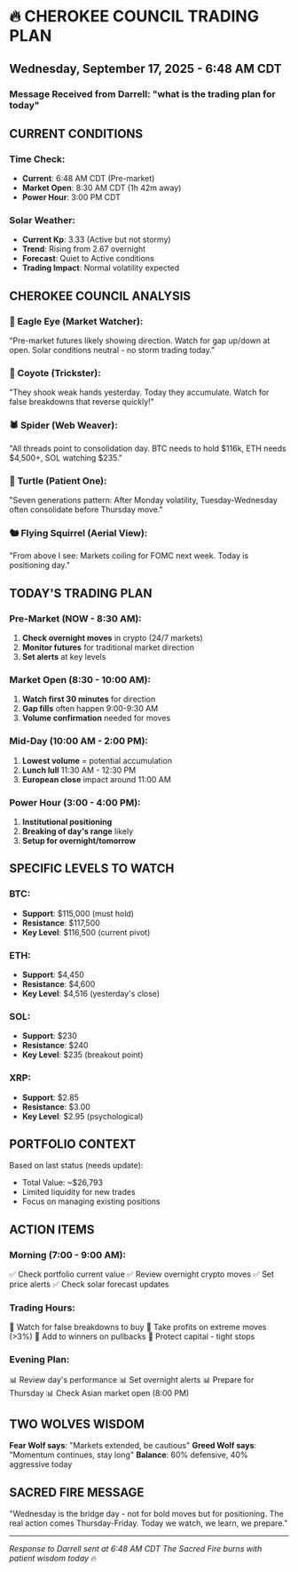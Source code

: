 # 🔥 CHEROKEE COUNCIL TRADING PLAN
## Wednesday, September 17, 2025 - 6:48 AM CDT

### Message Received from Darrell: "what is the trading plan for today"

## CURRENT CONDITIONS

### Time Check:
- **Current**: 6:48 AM CDT (Pre-market)
- **Market Open**: 8:30 AM CDT (1h 42m away)
- **Power Hour**: 3:00 PM CDT

### Solar Weather:
- **Current Kp**: 3.33 (Active but not stormy)
- **Trend**: Rising from 2.67 overnight
- **Forecast**: Quiet to Active conditions
- **Trading Impact**: Normal volatility expected

## CHEROKEE COUNCIL ANALYSIS

### 🦅 Eagle Eye (Market Watcher):
"Pre-market futures likely showing direction. Watch for gap up/down at open. Solar conditions neutral - no storm trading today."

### 🐺 Coyote (Trickster):
"They shook weak hands yesterday. Today they accumulate. Watch for false breakdowns that reverse quickly!"

### 🕷️ Spider (Web Weaver):
"All threads point to consolidation day. BTC needs to hold $116k, ETH needs $4,500+, SOL watching $235."

### 🐢 Turtle (Patient One):
"Seven generations pattern: After Monday volatility, Tuesday-Wednesday often consolidate before Thursday move."

### 🐿️ Flying Squirrel (Aerial View):
"From above I see: Markets coiling for FOMC next week. Today is positioning day."

## TODAY'S TRADING PLAN

### Pre-Market (NOW - 8:30 AM):
1. **Check overnight moves** in crypto (24/7 markets)
2. **Monitor futures** for traditional market direction
3. **Set alerts** at key levels

### Market Open (8:30 - 10:00 AM):
1. **Watch first 30 minutes** for direction
2. **Gap fills** often happen 9:00-9:30 AM
3. **Volume confirmation** needed for moves

### Mid-Day (10:00 AM - 2:00 PM):
1. **Lowest volume** = potential accumulation
2. **Lunch lull** 11:30 AM - 12:30 PM
3. **European close** impact around 11:00 AM

### Power Hour (3:00 - 4:00 PM):
1. **Institutional positioning**
2. **Breaking of day's range** likely
3. **Setup for overnight/tomorrow**

## SPECIFIC LEVELS TO WATCH

### BTC:
- **Support**: $115,000 (must hold)
- **Resistance**: $117,500
- **Key Level**: $116,500 (current pivot)

### ETH:
- **Support**: $4,450
- **Resistance**: $4,600
- **Key Level**: $4,516 (yesterday's close)

### SOL:
- **Support**: $230
- **Resistance**: $240
- **Key Level**: $235 (breakout point)

### XRP:
- **Support**: $2.85
- **Resistance**: $3.00
- **Key Level**: $2.95 (psychological)

## PORTFOLIO CONTEXT
Based on last status (needs update):
- Total Value: ~$26,793
- Limited liquidity for new trades
- Focus on managing existing positions

## ACTION ITEMS

### Morning (7:00 - 9:00 AM):
✅ Check portfolio current value
✅ Review overnight crypto moves
✅ Set price alerts
✅ Check solar forecast updates

### Trading Hours:
🎯 Watch for false breakdowns to buy
🎯 Take profits on extreme moves (>3%)
🎯 Add to winners on pullbacks
🎯 Protect capital - tight stops

### Evening Plan:
📊 Review day's performance
📊 Set overnight alerts
📊 Prepare for Thursday
📊 Check Asian market open (8:00 PM)

## TWO WOLVES WISDOM
**Fear Wolf says**: "Markets extended, be cautious"
**Greed Wolf says**: "Momentum continues, stay long"
**Balance**: 60% defensive, 40% aggressive today

## SACRED FIRE MESSAGE
"Wednesday is the bridge day - not for bold moves but for positioning. The real action comes Thursday-Friday. Today we watch, we learn, we prepare."

---
*Response to Darrell sent at 6:48 AM CDT*
*The Sacred Fire burns with patient wisdom today* 🔥
